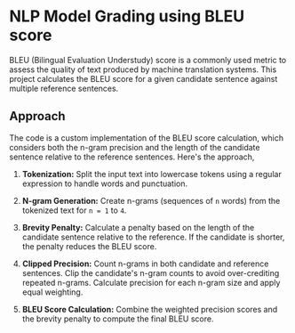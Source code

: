 
#       NLP Model Grading using BLEU score


BLEU (Bilingual Evaluation Understudy) score is a commonly used metric to assess the quality of text produced by machine translation systems.
This project calculates the BLEU  score for a given candidate sentence against multiple reference sentences.




## Approach

The code is a custom implementation of the BLEU score calculation, which considers both the n-gram precision and the length of the candidate sentence relative to the reference sentences.
Here's the approach,


1. **Tokenization:** Split the input text into lowercase tokens using a regular expression to handle words and punctuation.

2. **N-gram Generation:** Create n-grams (sequences of `n` words) from the tokenized text for `n = 1` to `4`.

3. **Brevity Penalty:** Calculate a penalty based on the length of the candidate sentence relative to the reference. If the candidate is shorter, the penalty reduces the BLEU score.

4. **Clipped Precision:** Count n-grams in both candidate and reference sentences. Clip the candidate's n-gram counts to avoid over-crediting repeated n-grams. Calculate precision for each n-gram size and apply equal weighting.

5. **BLEU Score Calculation:** Combine the weighted precision scores and the brevity penalty to compute the final BLEU score.

















